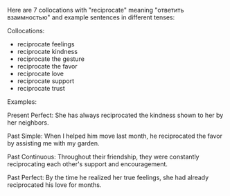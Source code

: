 Here are 7 collocations with "reciprocate" meaning "ответить взаимностью" and example sentences in different tenses:

Collocations:
- reciprocate feelings
- reciprocate kindness
- reciprocate the gesture
- reciprocate the favor
- reciprocate love
- reciprocate support
- reciprocate trust

Examples:

Present Perfect: She has always reciprocated the kindness shown to her by her neighbors.

Past Simple: When I helped him move last month, he reciprocated the favor by assisting me with my garden.

Past Continuous: Throughout their friendship, they were constantly reciprocating each other's support and encouragement.

Past Perfect: By the time he realized her true feelings, she had already reciprocated his love for months.
